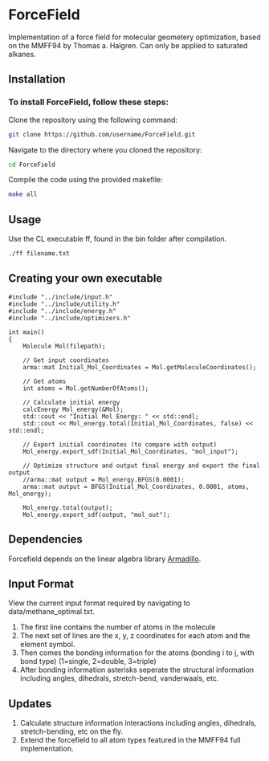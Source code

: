 # ForceField
Implementation of a force field for molecular geometery optimization, based on the MMFF94 by Thomas a. Halgren. Can only be applied to saturated alkanes.

## Installation

### To install ForceField, follow these steps:

Clone the repository using the following command:
```sh
git clone https://github.com/username/ForceField.git
```
Navigate to the directory where you cloned the repository:

```sh
cd ForceField
```

Compile the code using the provided makefile:

```sh
make all
```

## Usage

Use the CL executable ff, found in the bin folder after compilation.

```sh
./ff filename.txt
```

## Creating your own executable

```
#include "../include/input.h"
#include "../include/utility.h"
#include "../include/energy.h"
#include "../include/optimizers.h"

int main()
{
    Molecule Mol(filepath);

    // Get input coordinates
    arma::mat Initial_Mol_Coordinates = Mol.getMoleculeCoordinates();

    // Get atoms
    int atoms = Mol.getNumberOfAtoms();

    // Calculate initial energy
    calcEnergy Mol_energy(&Mol);
    std::cout << "Initial Mol Energy: " << std::endl;
    std::cout << Mol_energy.total(Initial_Mol_Coordinates, false) << std::endl;

    // Export initial coordinates (to compare with output)
    Mol_energy.export_sdf(Initial_Mol_Coordinates, "mol_input");

    // Optimize structure and output final energy and export the final output
    //arma::mat output = Mol_energy.BFGS(0.0001);
    arma::mat output = BFGS(Initial_Mol_Coordinates, 0.0001, atoms, Mol_energy);
    
    Mol_energy.total(output);
    Mol_energy.export_sdf(output, "mol_out");
```

## Dependencies
Forcefield depends on the linear algebra library [Armadillo](https://arma.sourceforge.net/).

## Input Format
View the current input format required by navigating to data/methane_optimal.txt.

1. The first line contains the number of atoms in the molecule
2. The next set of lines are the x, y, z coordinates for each atom and the element symbol.
3. Then comes the bonding information for the atoms (bonding i to j, with bond type) (1=single, 2=double, 3=triple)
4. After bonding information asterisks seperate the structural information including angles, dihedrals, stretch-bend, vanderwaals, etc.

## Updates
1. Calculate structure information interactions including angles, dihedrals, stretch-bending, etc on the fly.
2. Extend the forcefield to all atom types featured in the MMFF94 full implementation.
